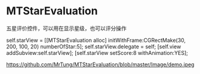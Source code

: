 # MTStarEvaluation
五星评价控件，可以用在显示星级，也可以评分操作

self.starView = [[MTStarEvaluation alloc] initWithFrame:CGRectMake(30, 200, 100, 20) numberOfStar:5];
self.starView.delegate = self;
[self.view addSubview:self.starView];
[self.starView setScore:8 withAnimation:YES];


https://github.com/MrTung/MTStarEvaluation/blob/master/Image/demo.jpeg
